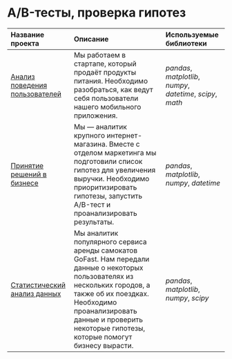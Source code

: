 # A/B-тесты, проверка гипотез

| Название проекта | Описание | Используемые библиотеки | 
| :---------------------- | :---------------------- | :---------------------- |
| [Анализ поведения пользователей](https://github.com/Alinoindo/A-B-tests-hypotheses) | Мы работаем в стартапе, который продаёт продукты питания. Необходимо разобраться, как ведут себя пользователи нашего мобильного приложения. | *pandas*, *matplotlib*, *numpy*, *datetime*, *scipy*, *math* |
| [Принятие решений в бизнесе](https://github.com/Alinoindo/Practicum_projects/tree/main/Принятие%20решений%20в%20бизнесе) | Мы — аналитик крупного интернет-магазина. Вместе с отделом маркетинга мы подготовили список гипотез для увеличения выручки. Необходимо приоритизировать гипотезы, запустить A/B-тест и проанализировать результаты. | *pandas*, *matplotlib*, *numpy*, *datetime* |
| [ Статистический анализ данных](https://github.com/Alinoindo/A-B-tests-hypotheses/tree/main/Статистический%20анализ%20данных) | Мы аналитик популярного сервиса аренды самокатов GoFast. Нам передали данные о некоторых пользователях из нескольких городов, а также об их поездках. Необходимо проанализировать данные и проверить некоторые гипотезы, которые помогут бизнесу вырасти. | *pandas*, *matplotlib*, *numpy*, *scipy* |
